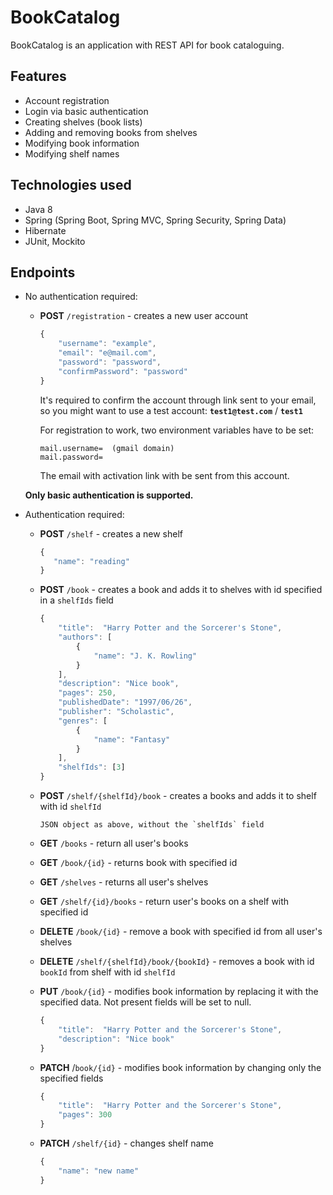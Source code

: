 # BookCatalog

BookCatalog is an application with REST API for book cataloguing.

## Features
- Account registration
- Login via basic authentication
- Creating shelves (book lists)
- Adding and removing books from shelves
- Modifying book information
- Modifying shelf names

## Technologies used
- Java 8
- Spring (Spring Boot, Spring MVC, Spring Security, Spring Data)
- Hibernate
- JUnit, Mockito

## Endpoints
- No authentication required:  

  - **POST** `/registration` - creates a new user account
    
    ```javascript
    {
        "username": "example",
        "email": "e@mail.com",
        "password": "password",
        "confirmPassword": "password"
    }
    ```
    It's required to confirm the account through link sent to your email, so you might want to use a test account:
    **`test1@test.com`** / **`test1`**
	
	For registration to work, two environment variables have to be set:
    ```
    mail.username=	(gmail domain)
    mail.password=
    ```
    The email with activation link with be sent from this account.
	
  **Only basic authentication is supported.**

- Authentication required:  

  - **POST** `/shelf` - creates a new shelf
    ```javascript
    {
       "name": "reading"
    }    
    ```
  - **POST** `/book` - creates a book and adds it to shelves with id specified in a `shelfIds` field
    ```javascript
    {
        "title":  "Harry Potter and the Sorcerer's Stone",
        "authors": [
            {
                "name": "J. K. Rowling"
            }
        ],
        "description": "Nice book",
        "pages": 250,
        "publishedDate": "1997/06/26",
        "publisher": "Scholastic",
        "genres": [
            {
                "name": "Fantasy"
            }
        ],
        "shelfIds": [3]
    }
    ```
  - **POST** `/shelf/{shelfId}/book` - creates a books and adds it to shelf with id `shelfId`  
	```
	JSON object as above, without the `shelfIds` field
    ```
  - **GET** `/books` - return all user's books
		
  - **GET** `/book/{id}` - returns book with specified id

  - **GET** `/shelves` - returns all user's shelves

  - **GET** `/shelf/{id}/books` - return user's books on a shelf with specified id 

  - **DELETE** `/book/{id}` - remove a book with specified id from all user's shelves

  - **DELETE** `/shelf/{shelfId}/book/{bookId}` - removes a book with id `bookId` from shelf with id `shelfId`

  - **PUT** `/book/{id}` - modifies book information by replacing it with the specified data. Not present fields will be set to null.
    ```javascript
    {
        "title":  "Harry Potter and the Sorcerer's Stone",
        "description": "Nice book"
    }
    ```
  - **PATCH** /`book/{id}` - modifies book information by changing only the specified fields
    ```javascript
    {
        "title":  "Harry Potter and the Sorcerer's Stone",
        "pages": 300
    }
    ```
  - **PATCH** `/shelf/{id}` - changes shelf name
    ```javascript
    {
        "name": "new name"
    }
    ```

